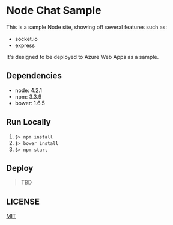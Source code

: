 # Node Chat Sample

This is a sample Node site, showing off several features such as:
 - socket.io
 - express

It's designed to be deployed to Azure Web Apps as a sample.

## Dependencies

 - node: 4.2.1
 - npm: 3.3.9
 - bower: 1.6.5


## Run Locally

1. `$> npm install`
2. `$> bower install`
3. `$> npm start`


## Deploy

 > TBD

## LICENSE

 [MIT](./LICENSE)
